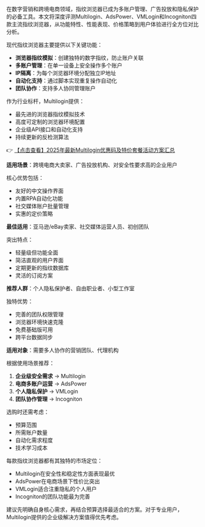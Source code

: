 
在数字营销和跨境电商领域，指纹浏览器已成为多账户管理、广告投放和隐私保护的必备工具。本文将深度评测Multilogin、AdsPower、VMLogin和Incogniton四款主流指纹浏览器，从功能特性、性能表现、价格策略到用户体验进行全方位对比分析。


现代指纹浏览器主要提供以下关键功能：
- **浏览器指纹模拟**：创建独特的数字指纹，防止账户关联
- **多账户管理**：在单一设备上安全操作多个账户
- **IP隔离**：为每个浏览器环境分配独立IP地址
- **自动化支持**：通过脚本实现重复操作自动化
- **团队协作**：支持多人协同管理账户



作为行业标杆，Multilogin提供：
- 最先进的浏览器指纹模拟技术
- 高度可定制的浏览器环境配置
- 企业级API接口和自动化支持
- 持续更新的反检测算法

👉 [【点击查看】2025年最新Multilogin优惠码及特价套餐活动方案汇总](https://bit.ly/multIlogin)

**适用场景**：跨境电商大卖家、广告投放机构、对安全性要求高的企业用户


核心优势包括：
- 友好的中文操作界面
- 内置RPA自动化功能
- 社交媒体账户批量管理
- 实惠的定价策略

**最佳适用**：亚马逊/eBay卖家、社交媒体运营人员、初创团队


突出特点：
- 轻量级但功能全面
- 简洁直观的用户界面
- 定期更新的指纹数据库
- 灵活的订阅方案

**推荐人群**：个人隐私保护者、自由职业者、小型工作室


独特优势：
- 完善的团队权限管理
- 浏览器环境快速克隆
- 免费基础版可用
- 跨平台数据同步

**适用对象**：需要多人协作的营销团队、代理机构


根据使用场景推荐：
1. **企业级安全需求** → Multilogin
2. **电商多账户运营** → AdsPower
3. **个人隐私保护** → VMLogin
4. **团队协作管理** → Incogniton

选购时还需考虑：
- 预算范围
- 所需账户数量
- 自动化需求程度
- 技术学习成本


每款指纹浏览器都有其独特的市场定位：
- Multilogin在安全性和稳定性方面表现最优
- AdsPower在电商场景下性价比突出
- VMLogin适合注重隐私的个人用户
- Incogniton的团队功能最为完善

建议先明确自身核心需求，再结合预算选择最适合的方案。对于专业用户，Multilogin提供的企业级解决方案值得优先考虑。
